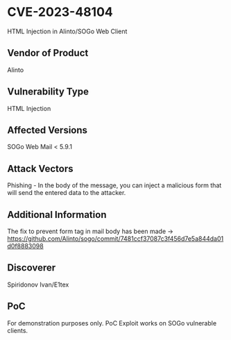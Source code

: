 # CVE-2023-48104
HTML Injection in Alinto/SOGo Web Client

## Vendor of Product
Alinto

## Vulnerability Type
HTML Injection

## Affected Versions
SOGo Web Mail < 5.9.1

## Attack Vectors
Phishing - In the body of the message, you can inject a malicious form that will send the entered data to the attacker.

## Additional Information
The fix to prevent form tag in mail body has been made -> https://github.com/Alinto/sogo/commit/7481ccf37087c3f456d7e5a844da01d0f8883098

## Discoverer
Spiridonov Ivan/E1tex

## PoC
For demonstration purposes only. PoC Exploit works on SOGo vulnerable clients.
